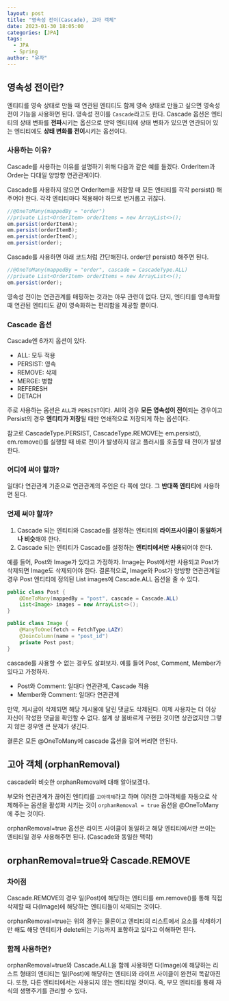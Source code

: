 ```yaml
---
layout: post
title: "영속성 전이(Cascade), 고아 객체"
date: 2023-01-30 18:05:00
categories: [JPA]
tags:
  - JPA
  - Spring
author: "유자"
---
```


## 영속성 전이란?

엔티티를 영속 상태로 만들 때 연관된 엔티티도 함께 영속 상태로 만들고 싶으면 영속성 전이 기능을 사용하면 된다. 영속성 전이를 `Cascade`라고도 한다. Cascade 옵션은 엔티티의 상태 변화를 **전파**시키는 옵션으로 만약 엔티티에 상태 변화가 있으면 연관되어 있는 엔티티에도 **상태 변화를 전이**시키는 옵션이다.

### 사용하는 이유?

Cascade를 사용하는 이유를 설명하기 위해 다음과 같은 예를 들겠다. OrderItem과 Order는 다대일 양방향 연관관계이다. 

Cascade를 사용하지 않으면 OrderItem을 저장할 때 모든 엔티티를 각각 persist() 해주어야 한다. 각각 엔티티마다 적용해야 하므로 번거롭고 귀찮다.

```java
//@OneToMany(mappedBy = "order")
//private List<OrderItem> orderItems = new ArrayList<>();
em.persist(orderItemA);
em.persist(orderItemB);
em.persist(orderItemC);
em.persist(order);
```

Cascade를 사용하면 아래 코드처럼 간단해진다. order만 persist() 해주면 된다.

```java
//@OneToMany(mappedBy = "order", cascade = CascadeType.ALL)
//private List<OrderItem> orderItems = new ArrayList<>();
em.persist(order);
```

영속성 전이는 연관관계를 매핑하는 것과는 아무 관련이 없다. 단지, 엔티티를 영속화할 때 연관된 엔티티도 같이 영속화하는 편리함을 제공할 뿐이다.

### Cascade 옵션

Cascade엔 6가지 옵션이 있다.

- ALL: 모두 적용
- PERSIST: 영속
- REMOVE: 삭제
- MERGE: 병합
- REFERESH
- DETACH

주로 사용하는 옵션은 `ALL`과 `PERSIST`이다. All의 경우 **모든 영속성이 전이**되는 경우이고 Persist의 경우 **엔티티가 저장**될 때만 연쇄적으로 저장되게 하는 옵션이다.

참고로 CascadeType.PERSIST, CascadeType.REMOVE는 em.persist(), em.remove()를 실행할 때 바로 전이가 발생하지 않고 플러시를 호출할 때 전이가 발생한다.

### 어디에 써야 할까?

일대다 연관관계 기준으로 연관관계의 주인은 다 쪽에 있다. 그 **반대쪽 엔티티**에 사용하면 된다.

### 언제 써야 할까?

1. Cascade 되는 엔티티와 Cascade를 설정하는 엔티티의 **라이프사이클이 동일하거나 비슷**해야 한다.
2. Cascade 되는 엔티티가 Cascade를 설정하는 **엔티티에서만 사용**되어야 한다.

예를 들어, Post와 Image가 있다고 가정하자. Image는 Post에서만 사용되고 Post가 삭제되면 Image도 삭제되어야 한다. 결론적으로, Image와 Post가 양방향 연관관계일 경우 Post 엔티티에 정의된 List<Image> images에 Cascade.ALL 옵션을 줄 수 있다.

```java
public class Post {
    @OneToMany(mappedBy = "post", cascade = Cascade.ALL)
    List<Image> images = new ArrayList<>();
}
```

```java
public class Image {
    @ManyToOne(fetch = FetchType.LAZY)
    @JoinColumn(name = "post_id")
    private Post post;
}
```

cascade를 사용할 수 없는 경우도 살펴보자. 예를 들어 Post, Comment, Member가 있다고 가정하자. 

- Post와 Comment: 일대다 연관관계, Cascade 적용
- Member와 Comment: 일대다 연관관계

만약, 게시글이 삭제되면 해당 게시물에 달린 댓글도 삭제된다. 이제 사용자는 더 이상 자신이 작성한 댓글을 확인할 수 없다. 설계 상 올바르게 구현한 것이면 상관없지만 그렇지 않은 경우엔 큰 문제가 생긴다.

결론은 모든 @OneToMany에 cascade 옵션을 걸어 버리면 안된다.

## 고아 객체 (orphanRemoval)

cascade와 비슷한 orphanRemoval에 대해 알아보겠다.

부모와 연관관계가 끊어진 엔티티를 `고아객체`라고 하며 이러한 고아객체를 자동으로 삭제해주는 옵션을 활성화 시키는 것이 `orphanRemoval = true` 옵션을 @OneToMany에 주는 것이다.

orphanRemoval=true 옵션은 라이프 사이클이 동일하고 해당 엔티티에서만 쓰이는 엔티티일 경우 사용해주면 된다. (Cascade와 동일한 맥락)

## **orphanRemoval=true와 Cascade.REMOVE**

### 차이점

Cascade.REMOVE의 경우 일(Post)에 해당하는 엔티티를 em.remove()를 통해 직접 삭제할 때 다(Image)에 해당하는 엔티티들이 삭제되는 것이다.

orphanRemoval=true는 위의 경우는 물론이고 엔티티의 리스트에서 요소를 삭제하기만 해도 해당 엔티티가 delete되는 기능까지 포함하고 있다고 이해하면 된다.

### 함께 사용하면?

orphanRemoval=true와 Cascade.ALL을 함께 사용하면 다(Image)에 해당하는 리스트 형태의 엔티티는 일(Post)에 해당하는 엔티티와 라이프 사이클이 완전히 똑같아진다. 또한, 다른 엔티티에서는 사용되지 않는 엔티티일 것이다. 즉, 부모 엔티티를 통해 자식의 생명주기를 관리할 수 있다.